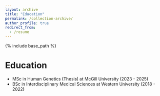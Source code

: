 ```yaml
---
layout: archive
title: "Education"
permalink: /collection-archive/
author_profile: true
redirect_from:
  - /resume
---
```


{% include base_path %}

Education
======
* MSc in Human Genetics (Thesis) at McGill University (2023 - 2025)
* BSc in Interdisciplinary Medical Sciences at Western University (2018 - 2022)

